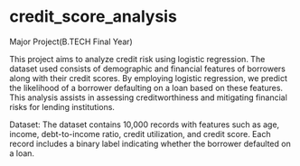 # credit_score_analysis
Major Project(B.TECH Final Year)


This project aims to analyze credit risk using logistic regression. The dataset used consists of demographic and financial features of borrowers along with their credit scores. By employing logistic regression, we predict the likelihood of a borrower defaulting on a loan based on these features. This analysis assists in assessing creditworthiness and mitigating financial risks for lending institutions.

Dataset: The dataset contains 10,000 records with features such as age, income, debt-to-income ratio, credit utilization, and credit score. Each record includes a binary label indicating whether the borrower defaulted on a loan.
